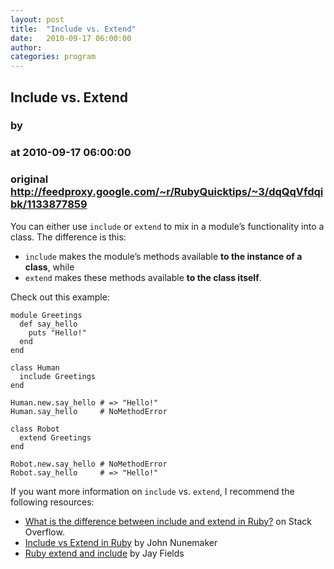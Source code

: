 ```yaml
---
layout: post
title:  "Include vs. Extend"
date:   2010-09-17 06:00:00
author: 
categories: program
---
```


## Include vs. Extend
### by 
### at 2010-09-17 06:00:00
### original <http://feedproxy.google.com/~r/RubyQuicktips/~3/dqQqVfdqibk/1133877859>

<p>You can either use <code>include</code> or <code>extend</code> to mix in a module’s functionality into a class. The difference is this:</p>

<ul>
<li>
<code>include</code> makes the module’s methods available <strong>to the instance of a class</strong>, while</li>
<li>
<code>extend</code> makes these methods available <strong>to the class itself</strong>.</li>
</ul>
<p>Check out this example:</p>

<pre><code>module Greetings
  def say_hello
    puts &quot;Hello!&quot;
  end
end

class Human
  include Greetings
end

Human.new.say_hello # =&gt; &quot;Hello!&quot;
Human.say_hello     # NoMethodError

class Robot
  extend Greetings
end

Robot.new.say_hello # NoMethodError
Robot.say_hello     # =&gt; &quot;Hello!&quot;
</code></pre>

<p>If you want more information on <code>include</code> vs. <code>extend</code>, I recommend the following resources:</p>

<ul>
<li>
<a href="http://stackoverflow.com/questions/156362/what-is-the-difference-between-include-and-extend-in-ruby" title="What is the difference between include and extend in Ruby? - Stack Overflow">What is the difference between include and extend in Ruby?</a> on Stack Overflow.</li>
<li>
<a href="http://railstips.org/blog/archives/2009/05/15/include-vs-extend-in-ruby/" title="Include vs Extend in Ruby // RailsTips by John Nunemaker">Include vs Extend in Ruby</a> by John Nunemaker</li>
<li>
<a href="http://blog.jayfields.com/2006/05/ruby-extend-and-include.html" title="Jay Fields&#39; Thoughts: Ruby extend and include">Ruby extend and include</a> by Jay Fields</li>
</ul><img src="http://feeds.feedburner.com/~r/RubyQuicktips/~4/dqQqVfdqibk" height="1" width="1">